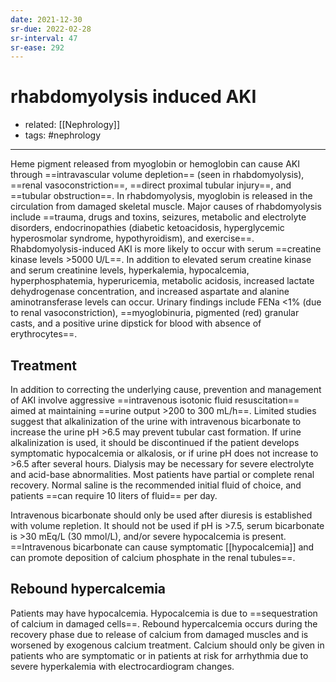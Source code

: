 ```yaml
---
date: 2021-12-30
sr-due: 2022-02-28
sr-interval: 47
sr-ease: 292
---
```


# rhabdomyolysis induced AKI

- related: [[Nephrology]]
- tags: #nephrology
---

Heme pigment released from myoglobin or hemoglobin can cause AKI through ==intravascular volume depletion== (seen in rhabdomyolysis), ==renal vasoconstriction==, ==direct proximal tubular injury==, and ==tubular obstruction==. In rhabdomyolysis, myoglobin is released in the circulation from damaged skeletal muscle. Major causes of rhabdomyolysis include ==trauma, drugs and toxins, seizures, metabolic and electrolyte disorders, endocrinopathies (diabetic ketoacidosis, hyperglycemic hyperosmolar syndrome, hypothyroidism), and exercise==. Rhabdomyolysis-induced AKI is more likely to occur with serum ==creatine kinase levels >5000 U/L==. In addition to elevated serum creatine kinase and serum creatinine levels, hyperkalemia, hypocalcemia, hyperphosphatemia, hyperuricemia, metabolic acidosis, increased lactate dehydrogenase concentration, and increased aspartate and alanine aminotransferase levels can occur. Urinary findings include FENa <1% (due to renal vasoconstriction), ==myoglobinuria, pigmented (red) granular casts, and a positive urine dipstick for blood with absence of erythrocytes==.

## Treatment

In addition to correcting the underlying cause, prevention and management of AKI involve aggressive ==intravenous isotonic fluid resuscitation== aimed at maintaining ==urine output >200 to 300 mL/h==. Limited studies suggest that alkalinization of the urine with intravenous bicarbonate to increase the urine pH >6.5 may prevent tubular cast formation. If urine alkalinization is used, it should be discontinued if the patient develops symptomatic hypocalcemia or alkalosis, or if urine pH does not increase to >6.5 after several hours. Dialysis may be necessary for severe electrolyte and acid-base abnormalities. Most patients have partial or complete renal recovery. Normal saline is the recommended initial fluid of choice, and patients ==can require 10 liters of fluid== per day.

Intravenous bicarbonate should only be used after diuresis is established with volume repletion. It should not be used if pH is >7.5, serum bicarbonate is >30 mEq/L (30 mmol/L), and/or severe hypocalcemia is present. ==Intravenous bicarbonate can cause symptomatic [[hypocalcemia]] and can promote deposition of calcium phosphate in the renal tubules==.

## Rebound hypercalcemia

Patients may have hypocalcemia. Hypocalcemia is due to ==sequestration of calcium in damaged cells==. Rebound hypercalcemia occurs during the recovery phase due to release of calcium from damaged muscles and is worsened by exogenous calcium treatment. Calcium should only be given in patients who are symptomatic or in patients at risk for arrhythmia due to severe hyperkalemia with electrocardiogram changes.
